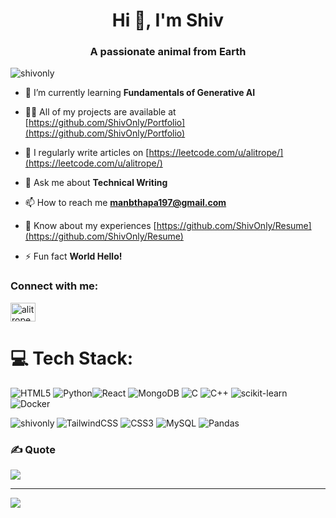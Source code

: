 <h1 align="center">Hi 👋, I'm Shiv </h1>
<h3 align="center">A passionate animal from Earth</h3>

<p align="left"> <img src="https://komarev.com/ghpvc/?username=shivonly&label=Profile%20views&color=0e75b6&style=flat" alt="shivonly" /> </p>

- 🌱 I’m currently learning **Fundamentals of Generative AI**

- 👨‍💻 All of my projects are available at [https://github.com/ShivOnly/Portfolio](https://github.com/ShivOnly/Portfolio)

- 📝 I regularly write articles on [https://leetcode.com/u/alitrope/](https://leetcode.com/u/alitrope/)

- 💬 Ask me about **Technical Writing**

- 📫 How to reach me **manbthapa197@gmail.com**

- 📄 Know about my experiences [https://github.com/ShivOnly/Resume](https://github.com/ShivOnly/Resume)

- ⚡ Fun fact **World Hello!**

<h3 align="left">Connect with me:</h3>
<p align="left">
<a href="https://www.leetcode.com/alitrope" target="blank"><img align="center" src="https://raw.githubusercontent.com/rahuldkjain/github-profile-readme-generator/master/src/images/icons/Social/leet-code.svg" alt="alitrope" height="30" width="40" /></a>
</p>

# 💻 Tech Stack:
![HTML5](https://img.shields.io/badge/html5-%23E34F26.svg?style=for-the-badge&logo=html5&logoColor=white)  ![Python](https://img.shields.io/badge/python-3670A0?style=for-the-badge&logo=python&logoColor=ffdd54)![React](https://img.shields.io/badge/react-%2320232a.svg?style=for-the-badge&logo=react&logoColor=%2361DAFB) ![MongoDB](https://img.shields.io/badge/MongoDB-%234ea94b.svg?style=for-the-badge&logo=mongodb&logoColor=white) ![C](https://img.shields.io/badge/c-%2300599C.svg?style=for-the-badge&logo=c&logoColor=white) ![C++](https://img.shields.io/badge/c++-%2300599C.svg?style=for-the-badge&logo=c%2B%2B&logoColor=white) ![scikit-learn](https://img.shields.io/badge/scikit--learn-%23F7931E.svg?style=for-the-badge&logo=scikit-learn&logoColor=white) ![Docker](https://img.shields.io/badge/docker-%230db7ed.svg?style=for-the-badge&logo=docker&logoColor=white) <br>

<p><img align="left" src="https://github-readme-stats.vercel.app/api/top-langs?username=shivonly&show_icons=true&locale=en&layout=compact" alt="shivonly" /></p>






![TailwindCSS](https://img.shields.io/badge/tailwindcss-%2338B2AC.svg?style=for-the-badge&logo=tailwind-css&logoColor=white) ![CSS3](https://img.shields.io/badge/css3-%231572B6.svg?style=for-the-badge&logo=css3&logoColor=white) ![MySQL](https://img.shields.io/badge/mysql-4479A1.svg?style=for-the-badge&logo=mysql&logoColor=white) ![Pandas](https://img.shields.io/badge/pandas-%23150458.svg?style=for-the-badge&logo=pandas&logoColor=white)

<!-- Proudly created with GPRM ( https://gprm.itsvg.in ) -->
### ✍️ Quote
![](https://quotes-github-readme.vercel.app/api?type=horizontal&theme=radical)

---
[![](https://visitcount.itsvg.in/api?id=ShivOnly&icon=0&color=0)](https://visitcount.itsvg.in)

<!-- Proudly created with GPRM ( https://gprm.itsvg.in ) -->
